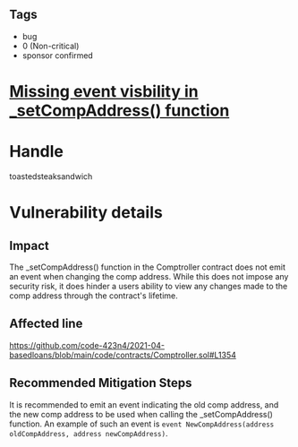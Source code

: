 ## Tags

- bug
- 0 (Non-critical)
- sponsor confirmed

# [Missing event visbility in _setCompAddress() function](https://github.com/code-423n4/2021-04-basedloans-findings/issues/13) 

# Handle

toastedsteaksandwich


# Vulnerability details

## Impact
The _setCompAddress() function in the Comptroller contract does not emit an event when changing the comp address. While this does not impose any security risk, it does hinder a users ability to view any changes made to the comp address through the contract's lifetime. 

## Affected line
https://github.com/code-423n4/2021-04-basedloans/blob/main/code/contracts/Comptroller.sol#L1354

## Recommended Mitigation Steps
It is recommended to emit an event indicating the old comp address, and the new comp address to be used when calling the _setCompAddress() function. An example of such an event is `event NewCompAddress(address oldCompAddress, address newCompAddress)`.


